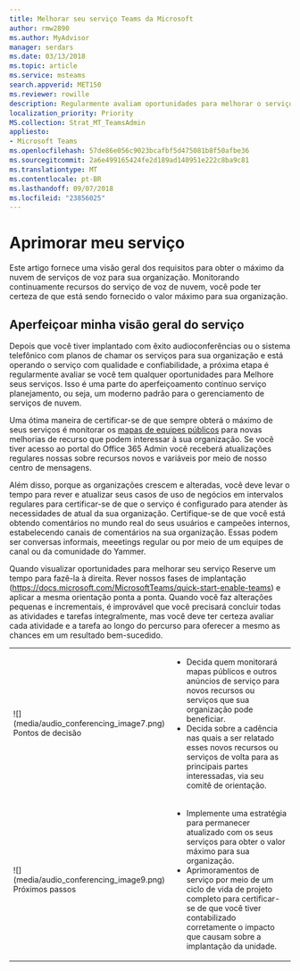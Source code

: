 ```yaml
---
title: Melhorar seu serviço Teams da Microsoft
author: rmw2890
ms.author: MyAdvisor
manager: serdars
ms.date: 03/13/2018
ms.topic: article
ms.service: msteams
search.appverid: MET150
ms.reviewer: rowille
description: Regularmente avaliam oportunidades para melhorar o serviço de equipes, monitorar o mapa de equipes para qualquer aprimoramentos de recursos interessantes.
localization_priority: Priority
MS.collection: Strat_MT_TeamsAdmin
appliesto:
- Microsoft Teams
ms.openlocfilehash: 57de86e056c9023bcafbf5d475081b8f50afbe36
ms.sourcegitcommit: 2a6e499165424fe2d189ad140951e222c8ba9c81
ms.translationtype: MT
ms.contentlocale: pt-BR
ms.lasthandoff: 09/07/2018
ms.locfileid: "23856025"
---
```

# <a name="enhance-my-service"></a>Aprimorar meu serviço

Este artigo fornece uma visão geral dos requisitos para obter o máximo da nuvem de serviços de voz para sua organização. Monitorando continuamente recursos do serviço de voz de nuvem, você pode ter certeza de que está sendo fornecido o valor máximo para sua organização.

## <a name="enhance-my-service-overview"></a>Aperfeiçoar minha visão geral do serviço
Depois que você tiver implantado com êxito audioconferências ou o sistema telefônico com planos de chamar os serviços para sua organização e está operando o serviço com qualidade e confiabilidade, a próxima etapa é regularmente avaliar se você tem qualquer oportunidades para Melhore seus serviços. Isso é uma parte do aperfeiçoamento contínuo serviço planejamento, ou seja, um moderno padrão para o gerenciamento de serviços de nuvem. 

Uma ótima maneira de certificar-se de que sempre obterá o máximo de seus serviços é monitorar os [mapas de equipes públicos](https://products.office.com/business/office-365-roadmap?filters=microsoft%20teams) para novas melhorias de recurso que podem interessar à sua organização. Se você tiver acesso ao portal do Office 365 Admin você receberá atualizações regulares nossas sobre recursos novos e variáveis por meio de nosso centro de mensagens. 

Além disso, porque as organizações crescem e alteradas, você deve levar o tempo para rever e atualizar seus casos de uso de negócios em intervalos regulares para certificar-se de que o serviço é configurado para atender às necessidades de atual da sua organização.  Certifique-se de que você está obtendo comentários no mundo real do seus usuários e campeões internos, estabelecendo canais de comentários na sua organização. Essas podem ser conversas informais, meeetings regular ou por meio de um equipes de canal ou da comunidade do Yammer. 

Quando visualizar oportunidades para melhorar seu serviço Reserve um tempo para fazê-la à direita. Rever nossos fases de implantação (https://docs.microsoft.com/MicrosoftTeams/quick-start-enable-teams) e aplicar a mesma orientação ponta a ponta. Quando você faz alterações pequenas e incrementais, é improvável que você precisará concluir todas as atividades e tarefas integralmente, mas você deve ter certeza avaliar cada atividade e a tarefa ao longo do percurso para oferecer a mesmo as chances em um resultado bem-sucedido.


<table>
<tr><td>![](media/audio_conferencing_image7.png) <br/>Pontos de decisão</td><td><ul><li>Decida quem monitorará mapas públicos e outros anúncios de serviço para novos recursos ou serviços que sua organização pode beneficiar.</li><li>Decida sobre a cadência nas quais a ser relatado esses novos recursos ou serviços de volta para as principais partes interessadas, via seu comitê de orientação.</li></ul></td></tr>
<tr><td>![](media/audio_conferencing_image9.png)<br/>Próximos passos</td><td><ul><li>Implemente uma estratégia para permanecer atualizado com os seus serviços para obter o valor máximo para sua organização.</li><li>Aprimoramentos de serviço por meio de um ciclo de vida de projeto completo para certificar-se de que você tiver contabilizado corretamente o impacto que causam sobre a implantação da unidade.</li></ul></td></tr>
</table>

<!--ENDOFSECTION-->

